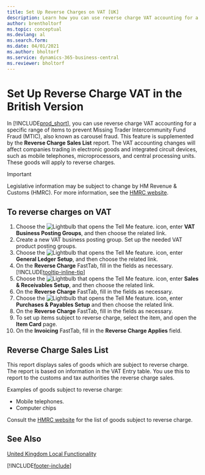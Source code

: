 ```yaml
---
title: Set Up Reverse Charges on VAT [UK]
description: Learn how you can use reverse charge VAT accounting for a specific range of items to prevent Missing Trader Intercommunity Fund Fraud (MTIC).
author: brentholtorf
ms.topic: conceptual
ms.devlang: al
ms.search.form: 
ms.date: 04/01/2021
ms.author: bholtorf
ms.service: dynamics-365-business-central
ms.reviewer: bholtorf
---
```

# Set Up Reverse Charge VAT in the British Version

In [!INCLUDE[prod_short](../../includes/prod_short.md)], you can use reverse charge VAT accounting for a specific range of items to prevent Missing Trader Intercommunity Fund Fraud (MTIC), also known as carousel fraud. This feature is supplemented by the **Reverse Charge Sales List** report. The VAT accounting changes will affect companies trading in electronic goods and integrated circuit devices, such as mobile telephones, microprocessors, and central processing units. These goods will apply to reverse charges.

> [!IMPORTANT]  
> Legislative information may be subject to change by HM Revenue & Customs (HMRC). For more information, see the [HMRC website](https://www.gov.uk/government/organisations/hm-revenue-customs).  

## To reverse charges on VAT  

1.  Choose the ![Lightbulb that opens the Tell Me feature.](../../media/ui-search/search_small.png "Tell me what you want to do") icon, enter **VAT Business Posting Groups**, and then choose the related link.  
2.  Create a new VAT business posting group. Set up the needed VAT product posting groups.  
3.  Choose the ![Lightbulb that opens the Tell Me feature.](../../media/ui-search/search_small.png "Tell me what you want to do") icon, enter **General Ledger Setup**, and then choose the related link.  
4.  On the **Reverse Charge** FastTab, fill in the fields as necessary. [!INCLUDE[tooltip-inline-tip](../../includes/tooltip-inline-tip_md.md)]  
5.  Choose the ![Lightbulb that opens the Tell Me feature.](../../media/ui-search/search_small.png "Tell me what you want to do") icon, enter **Sales & Receivables Setup**, and then choose the related link.  
6.  On the **Reverse Charge** FastTab, fill in the fields as necessary.
7.  Choose the ![Lightbulb that opens the Tell Me feature.](../../media/ui-search/search_small.png "Tell me what you want to do") icon, enter **Purchases & Payables Setup** and then choose the related link.  
6.  On the **Reverse Charge** FastTab, fill in the fields as necessary.
9. To set up items subject to reverse charge, select the item, and open the **Item Card** page.  
10. On the **Invoicing** FastTab, fill in the **Reverse Charge Applies** field.  

## Reverse Charge Sales List
This report displays sales of goods which are subject to reverse charge. The report is based on information in the VAT Entry table. You use this to report to the customs and tax authorities the reverse charge sales.  

Examples of goods subject to reverse charge:  

- Mobile telephones.  
- Computer chips  

Consult the [HMRC website](https://www.gov.uk/government/organisations/hm-revenue-customs) for the list of goods subject to reverse charge.  

## See Also  
[United Kingdom Local Functionality](united-kingdom-local-functionality.md)  


[!INCLUDE[footer-include](../../includes/footer-banner.md)]
